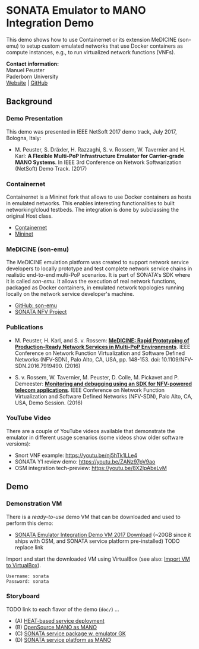 # SONATA Emulator to MANO Integration Demo

This demo shows how to use Containernet or its extension MeDICINE (son-emu) to setup custom emulated networks that use Docker containers as compute instances, e.g., to run virtualized network functions (VNFs).

**Contact information:**<br>
Manuel Peuster<br>
Paderborn University<br>
[Website](https://cs.uni-paderborn.de/cn/person/?tx_upbperson_personsite%5BpersonId%5D=13271&tx_upbperson_personsite%5Bcontroller%5D=Person&cHash=bafec92c0ada0bdfe8af6e2ed99efb4e) | [GitHub](https://github.com/mpeuster)

## Background

### Demo Presentation

This demo was presented in IEEE NetSoft 2017 demo track, July 2017, Bologna, Italy:

* M. Peuster, S. Dräxler, H. Razzaghi, S. v. Rossem, W. Tavernier and H. Karl: **A Flexible Multi-PoP Infrastructure Emulator for Carrier-grade MANO Systems**. In IEEE 3rd Conference on Network Softwarization (NetSoft) Demo Track. (2017) 

### Containernet

Containernet is a Mininet fork that allows to use Docker containers as hosts in emulated networks. This enables interesting functionalities to built networking/cloud testbeds. The integration is done by subclassing the original Host class.

* [Containernet](https://github.com/containernet/containernet)
* [Mininet](http://mininet.org/)

### MeDICINE (son-emu)

The MeDICINE emulation platform was created to support network service developers to locally prototype and test complete network service chains in realistic end-to-end multi-PoP scenarios. It is part of SONATA's SDK where it is called _son-emu_. It allows the execution of real network functions, packaged as Docker containers, in emulated network topologies running locally on the network service developer's machine.

* [GitHub: son-emu](https://github.com/sonata-nfv/son-emu)
* [SONATA NFV Project](http://sonata-nfv.eu)

### Publications

* M. Peuster, H. Karl, and S. v. Rossem: **[MeDICINE: Rapid Prototyping of Production-Ready Network Services in Multi-PoP Environments](http://ieeexplore.ieee.org/document/7919490/)**. IEEE Conference on Network Function Virtualization and Software Defined Networks (NFV-SDN), Palo Alto, CA, USA, pp. 148-153. doi: 10.1109/NFV-SDN.2016.7919490. (2016)

* S. v. Rossem, W. Tavernier, M. Peuster, D. Colle, M. Pickavet and P. Demeester: **[Monitoring and debugging using an SDK for NFV-powered telecom applications](https://biblio.ugent.be/publication/8521281/file/8521284.pdf)**. IEEE Conference on Network Function Virtualization and Software Defined Networks (NFV-SDN), Palo Alto, CA, USA, Demo Session. (2016)

### YouTube Video

There are a couple of YouTube videos available that demonstrate the emulator in different usage scenarios (some videos show older software versions):

* Snort VNF example: https://youtu.be/nj5hTk1LLe4
* SONATA Y1 review demo: https://youtu.be/ZANz97pV9ao
* OSM integration tech-preview: https://youtu.be/8X2lpAbeLvM

## Demo

### Demonstration VM

There is a _ready-to-use_ demo VM that can be downloaded and used to perform this demo:

* [SONATA Emulator Integration Demo VM 2017 Download](http://www.peuster.de/SONATA/todo) (~20GB since it ships with OSM, and SONATA service platform pre-installed) TODO replace link

Import and start the downloaded VM using VirtualBox (see also: [Import VM to VirtualBox](https://docs.oracle.com/cd/E26217_01/E26796/html/qs-import-vm.html)).

```
Username: sonata
Password: sonata
```

### Storyboard

TODO link to each flavor of the demo (`doc/`) ...

* (A) [HEAT-based service deployment](../upb-emulator-mano-integration-demo/doc/story_heat.md)
* (B) [OpenSource MANO as MANO](../upb-emulator-mano-integration-demo/doc/story_osm.md)
* (C) [SONATA service package w. emulator GK](../upb-emulator-mano-integration-demo/doc/story_sonata_dk.md)
* (D) [SONATA service platform as MANO](../upb-emulator-mano-integration-demo/doc/story_sonata_sp.md)

